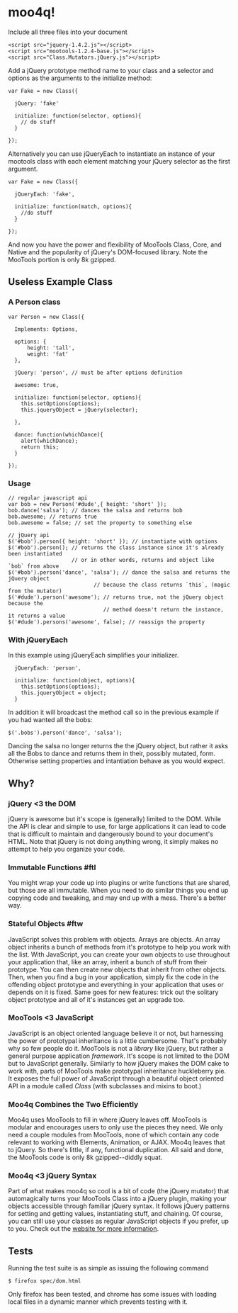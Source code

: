 moo4q!
======

Include all three files into your document

    <script src="jquery-1.4.2.js"></script>
    <script src="mootools-1.2.4-base.js"></script>
    <script src="Class.Mutators.jQuery.js"></script>

Add a jQuery prototype method name to your class and a selector and options as the arguments to the initialize method:

    var Fake = new Class({

      jQuery: 'fake'

      initialize: function(selector, options){
        // do stuff
      }

    });

Alternatively you can use jQueryEach to instantiate an instance of your mootools class with each element matching your jQuery selector as the first argument.

    var Fake = new Class({

      jQueryEach: 'fake',

      initialize: function(match, options){
        //do stuff
      }

    });

And now you have the power and flexibility of MooTools Class, Core, and Native and the popularity of jQuery's DOM-focused library.  Note the MooTools portion is only 8k gzipped.

Useless Example Class
---------------------

### A Person class

    var Person = new Class({

      Implements: Options,

      options: {
    	  height: 'tall',
    	  weight: 'fat'
      },

      jQuery: 'person', // must be after options definition

      awesome: true,

      initialize: function(selector, options){
        this.setOptions(options);
        this.jqueryObject = jQuery(selector);

      },

      dance: function(whichDance){
        alert(whichDance);
        return this;
      }

    });

### Usage

    // regular javascript api
    var bob = new Person('#dude',{ height: 'short' });
    bob.dance('salsa'); // dances the salsa and returns bob
    bob.awesome; // returns true
    bob.awesome = false; // set the property to something else

    // jQuery api
    $('#bob').person({ height: 'short' }); // instantiate with options
    $('#bob').person(); // returns the class instance since it's already been instantiated
                        // or in other words, returns and object like `bob` from above
    $('#bob').person('dance', 'salsa'); // dance the salsa and returns the jQuery object
                               // because the class returns `this`, (magic from the mutator)
    $('#dude').person('awesome'); // returns true, not the jQuery object because the
                                  // method doesn't return the instance, it returns a value
    $('#dude').persons('awesome', false); // reassign the property


### With jQueryEach

In this example using jQueryEach simplifies your initializer.

      jQueryEach: 'person',

      initialize: function(object, options){
        this.setOptions(options);
        this.jqueryObject = object;
      }

In addition it will broadcast the method call so in the previous example if you had wanted all the bobs:

    $('.bobs').person('dance', 'salsa');

Dancing the salsa no longer returns the the jQuery object, but rather it asks all the Bobs
to dance and returns them in their, possibly mutated, form. Otherwise setting properties and
intantiation behave as you would expect.

Why?
----

### jQuery &lt;3 the DOM

jQuery is awesome but it's scope is (generally) limited to the DOM.  While the API is clear and simple to use, for large applications it can lead to code that is difficult to maintain and dangerously bound to your document's HTML.  Note that jQuery is not doing anything wrong, it simply makes no attempt to help you organize your code.

### Immutable Functions #ftl

You might wrap your code up into plugins or write functions that are shared, but those are all immutable.  When you need to do similar things you end up copying code and tweaking, and may end up with a mess.  There's a better way.

### Stateful Objects #ftw

JavaScript solves this problem with objects.  Arrays are objects.  An array object inherits a bunch of methods from it's prototype to help you work with the list.  With JavaScript, you can create your own objects to use throughout your application that, like an array, inherit a bunch of stuff from their prototype. You can then create new objects that inherit from other objects. Then, when you find a bug in your application, simply fix the code in the offending object prototype and everything in your application that uses or depends on it is fixed.  Same goes for new features: trick out the solitary object prototype and all of it's instances get an upgrade too.

### MooTools &lt;3 JavaScript

JavaScript is an object oriented language believe it or not, but harnessing the power of prototypal inheritance is a little cumbersome. That's probably why so few people do it.  MooTools is not a _library_ like jQuery, but rather a general purpose application _framework_.  It's scope is not limited to the DOM but to JavaScript generally.  Similarly to how jQuery makes the DOM cake to work with, parts of MooTools make prototypal inheritance huckleberry pie.  It exposes the full power of JavaScript through a beautiful object oriented API in a module called _Class_ (with subclasses and mixins to boot.)

### Moo4q Combines the Two Efficiently

Moo4q uses MooTools to fill in where jQuery leaves off.  MooTools is modular and encourages users to only use the pieces they need.  We only need a couple modules from MooTools, none of which contain any code relevant to working with Elements, Animation, or AJAX.  Moo4q leaves that to jQuery.  So there's little, if any, functional duplication.  All said and done, the MooTools code is only 8k gzipped--diddly squat.

### Moo4q &lt;3 jQuery Syntax

Part of what makes moo4q so cool is a bit of code (the jQuery mutator) that automagically turns your MooTools Class into a jQuery plugin, making your objects accessible through familiar jQuery syntax.  It follows jQuery patterns for setting and getting values, instantiating stuff, and chaining.  Of course, you can still use your classes as regular JavaScript objects if you prefer, up to you.  Check out the <a href="http://moo4q.com">website for more information</a>.

Tests
-----

Running the test suite is as simple as issuing the following command

    $ firefox spec/dom.html

Only firefox has been tested, and chrome has some issues with loading local files in a dynamic manner which prevents testing with it.
